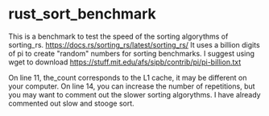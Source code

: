 # rust_sort_benchmark
This is a benchmark to test the speed of the sorting algorythms of sorting_rs.
https://docs.rs/sorting_rs/latest/sorting_rs/
It uses a billion digits of pi to create "random" numbers for sorting benchmarks.
I suggest using wget to download https://stuff.mit.edu/afs/sipb/contrib/pi/pi-billion.txt

On line 11, the_count corresponds to the L1 cache, it may be different on your computer.
On line 14, you can increase the number of repetitions, but you may want to comment out
the slower sorting algorythms. I have already commented out slow and stooge sort.
